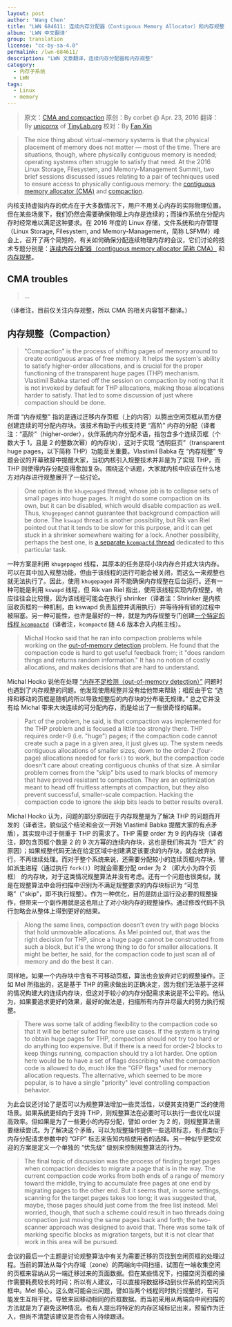 ```yaml
---
layout: post
author: 'Wang Chen'
title: "LWN 684611: 连续内存分配器（Contiguous Memory Allocator）和内存规整（compaction）"
album: 'LWN 中文翻译'
group: translation
license: "cc-by-sa-4.0"
permalink: /lwn-684611/
description: "LWN 文章翻译，连续内存分配器和内存规整"
category:
  - 内存子系统
  - LWN
tags:
  - Linux
  - memory
---
```


> 原文：[CMA and compaction](https://lwn.net/Articles/684611/)
> 原创：By corbet @ Apr. 23, 2016
> 翻译：By [unicornx](https://github.com/unicornx) of [TinyLab.org][1]
> 校对：By [Fan Xin](https://github.com/fan-xin)

> The nice thing about virtual-memory systems is that the physical placement of memory does not matter — most of the time. There are situations, though, where physically contiguous memory is needed; operating systems often struggle to satisfy that need. At the 2016 Linux Storage, Filesystem, and Memory-Management Summit, two brief sessions discussed issues relating to a pair of techniques used to ensure access to physically contiguous memory: the [contiguous memory allocator (CMA)](https://lwn.net/Articles/486301/) and [compaction](https://lwn.net/Articles/368869/).

内核支持虚拟内存的优点在于大多数情况下，用户不用关心内存的实际物理位置。但在某些场景下，我们仍然会需要确保物理上内存是连续的；而操作系统在分配内存时经常难以满足这种要求。在 2016 年度的 Linux 存储，文件系统和内存管理（Linux Storage, Filesystem, and Memory-Management，简称 LSFMM）峰会上，召开了两个简短的，有关如何确保分配连续物理内存的会议，它们讨论的技术专题分别是：[连续内存分配器（contiguous memory allocator 简称 CMA）](https://lwn.net/Articles/486301/) 和 [内存规整](/lwn-368869)。

## CMA troubles

> ...

（译者注，目前仅关注内存规整，所以 CMA 的相关内容暂不翻译。）

## 内存规整（Compaction）

> "Compaction" is the process of shifting pages of memory around to create contiguous areas of free memory. It helps the system's ability to satisfy higher-order allocations, and is crucial for the proper functioning of the transparent huge pages (THP) mechanism. Vlastimil Babka started off the session on compaction by noting that it is not invoked by default for THP allocations, making those allocations harder to satisfy. That led to some discussion of just where compaction should be done.

所谓 “内存规整” 指的是通过迁移内存页框（上的内容）以腾出空闲页框从而方便创建连续的可分配内存块。该技术有助于内核支持更 “高阶” 内存的分配（译者注：“高阶”（higher-order），伙伴系统内存分配术语，指包含多个连续页框（个数大于 1，且是 2 的整数次幂）的内存块），这对于实现 “透明巨页”（transparent huge pages，以下简称 THP）功能至关重要。Vlastimil Babka 在 “内存规整” 专题会议的开幕致辞中提醒大家，当初内核引入规整技术并非是为了实现 THP，而 THP 则使得内存分配变得愈加复杂。围绕这个话题，大家就内核中应该在什么地方对内存进行规整展开了一些讨论。

> One option is the `khugepaged` thread, whose job is to collapse sets of small pages into huge pages. It might do some compaction on its own, but it can be disabled, which would disable compaction as well. Thus, `khugepaged` cannot guarantee that background compaction will be done. The `kswapd` thread is another possibility, but Rik van Riel pointed out that it tends to be slow for this purpose, and it can get stuck in a shrinker somewhere waiting for a lock. Another possibility, perhaps the best one, is [a separate `kcompactd` thread](https://lwn.net/Articles/650051/) dedicated to this particular task.

一种方案是利用 `khugepaged` 线程，其原本的任务是将小块内存合并成大块内存。可以在其中加入规整功能，但由于该线程的运行可能会被关闭，而这么一来规整也就无法执行了。因此，使用 `khugepaged` 并不能确保内存规整在后台运行。还有一种可能是利用 `kswapd` 线程，但 Rik van Riel 指出，使用该线程实现内存规整，响应往往会比较慢，因为该线程可能会在执行 shrinker（译者注：Shrinker 是内核回收页框的一种机制，由 kswapd 负责监控并调用执行）并等待持有锁的过程中被阻塞。另一种可能性，也许是最好的一种，就是为内存规整专门创建[一个特定的线程 `kcompactd`](https://lwn.net/Articles/650051/)（译者注，`kcompactd` 随 4.6 版本合入内核主线）。

> Michal Hocko said that he ran into compaction problems while working on the [out-of-memory detection](https://lwn.net/Articles/668126/) problem. He found that the compaction code is hard to get useful feedback from; it "does random things and returns random information." It has no notion of costly allocations, and makes decisions that are hard to understand.

Michal Hocko 说他在处理 [“内存不足检测（out-of-memory detection）”](https://lwn.net/Articles/668126/) 问题时也遇到了内存规整的问题。他发现使用规整并没有给他带来帮助；相反由于它 “选择和移动的页框是随机的所以导致规整后的内存块的分布毫无规律。” 总之它并没有给 Michal 带来大块连续的可分配内存，而是给出了一些很奇怪的结果。

> Part of the problem, he said, is that compaction was implemented for the THP problem and is focused a little too strongly there. THP requires order-9 (i.e. "huge") pages; if the compaction code cannot create such a page in a given area, it just gives up. The system needs contiguous allocations of smaller sizes, down to the order-2 (four-page) allocations needed for `fork()` to work, but the compaction code doesn't care about creating contiguous chunks of that size. A similar problem comes from the "skip" bits used to mark blocks of memory that have proved resistant to compaction. They are an optimization meant to head off fruitless attempts at compaction, but they also prevent successful, smaller-scale compaction. Hacking the compaction code to ignore the skip bits leads to better results overall.

Michal Hocko 认为，问题的部分原因在于内存规整是为了解决 THP 的问题而开发的（译者注，貌似这个结论和会议一开始 Vlastimil Babka 提醒大家的有点矛盾），其实现中过于侧重于 THP 的需求了。THP 需要 order 为 9 的内存块（译者注，即包含页框个数是 2 的 9 次方幂的连续内存块，这也是我们称其为 “巨大” 的原因）；如果规整代码无法在给定区域中创建满足该要求的内存块，就会放弃执行，不再继续处理。而对于整个系统来说，还需要分配较小的连续页框内存块，譬如派生进程（通过执行 `fork()`）时就会需要分配 order 为 2 （即大小为四个页框） 的内存块，对于这类情况规整算法并没有考虑。还有一个问题也很类似，就是在规整算法中会将扫描中识别为不满足规整要求的内存块标识为 “可忽略”（"skip"，即不执行规整）。作为一种优化，目的是防止运行没必要的规整操作，但带来一个副作用就是这也阻止了对小块内存的规整操作。通过修改代码不执行忽略会从整体上得到更好的结果。

> Along the same lines, compaction doesn't even try with page blocks that hold unmovable allocations. As Mel pointed out, that was the right decision for THP, since a huge page cannot be constructed from such a block, but it's the wrong thing to do for smaller allocations. It might be better, he said, for the compaction code to just scan all of memory and do the best it can.

同样地，如果一个内存块中含有不可移动页框，算法也会放弃对它的规整操作。正如 Mel 所指出的，这是基于 THP 的需求做出的正确决定，因为我们无法基于这样的情况构建大的连续内存块，但这对于较小的内存分配需求来说是不公平的。他认为，如果要追求更好的效果，最好的做法是，扫描所有内存并尽最大的努力执行规整。

> There was some talk of adding flexibility to the compaction code so that it will be better suited for more use cases. If the system is trying to obtain huge pages for THP, compaction should not try too hard or do anything too expensive. But if there is a need for order-2 blocks to keep things running, compaction should try a lot harder. One option here would be to have a set of flags describing what the compaction code is allowed to do, much like the "GFP flags" used for memory allocation requests. The alternative, which seemed to be more popular, is to have a single "priority" level controlling compaction behavior.

为此会议还讨论了是否可以为规整算法增加一些灵活性，以便其支持更广泛的使用场景。如果系统更倾向于支持 THP，则规整算法在必要时可以执行一些优化以提高效率。但如果是为了一些更小的内存分配，譬如 order 为 2 的，则规整算法需要继续尝试。为了解决这个矛盾，可以为规整操作提供一些选项标志，有点类似于内存分配请求参数中的 “GFP” 标志来告知内核使用者的选择。另一种似乎更受欢迎的方案是定义一个单独的 “优先级” 级别来控制规整算法的行为。

> The final topic of discussion was the process of finding target pages when compaction decides to migrate a page that is in the way. The current compaction code works from both ends of a range of memory toward the middle, trying to accumulate free pages at one end by migrating pages to the other end. But it seems that, in some settings, scanning for the target pages takes too long; it was suggested that, maybe, those pages should just come from the free list instead. Mel worried, though, that such a scheme could result in two threads doing compaction just moving the same pages back and forth; the two-scanner approach was designed to avoid that. There was some talk of marking specific blocks as migration targets, but it is not clear that work in this area will be pursued.

会议的最后一个主题是讨论规整算法中有关为需要迁移的页找到空闲页框的处理过程。当前的算法从每个内存域（zone）的两端向中间扫描，试图在一端收集空闲的页框来容纳从另一端迁移过来的页面数据。但在某些情况下，扫描空闲页框的操作需要耗费较长的时间；所以有人建议，可以直接将数据移动到伙伴系统的空闲页框中。Mel 担心，这么做可能会出问题，譬如当两个线程同时执行规整时，有可能发生互相干扰，导致来回移动相同的页框数据。而当初采用从两端向中间扫描的方法就是为了避免这种情况。也有人提出将特定的内存区域标记出来，预留作为迁入，但尚不清楚该建议是否会有人持续跟进。

[1]: http://tinylab.org

